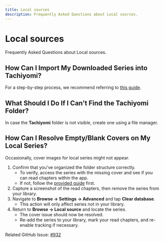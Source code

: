 ```yaml
---
title: Local sources
description: Frequently Asked Questions about Local sources.
---
```


# Local sources
Frequently Asked Questions about Local sources.

## How Can I Import My Downloaded Series into Tachiyomi?

For a step-by-step process, we recommend referring to [this guide](/docs/guides/local-series/).

## What Should I Do If I Can't Find the Tachiyomi Folder?
In case the **Tachiyomi** folder is not visible, create one using a file manager.

## How Can I Resolve Empty/Blank Covers on My Local Series?
Occasionally, cover images for local series might not appear.

1. Confirm that you've organized the folder structure correctly.
   * To verify, access the series with the missing cover and see if you can read chapters within the app.
   * If not, follow the [provided guide](/docs/guides/local-series/#folder-structure) first.
1. Capture a screenshot of the read chapters, then remove the series from your library.
1. Navigate to **Browse → Settings → Advanced** and tap **Clear database**.
   * This action will only affect series not in your library.
1. Return to **Browse -> Local source** and locate the series.
   * The cover issue should now be resolved.
   * Re-add the series to your library, mark your read chapters, and re-enable tracking if necessary.

Related GitHub Issue: [#932](https://github.com/tachiyomiorg/tachiyomi/issues/932)
